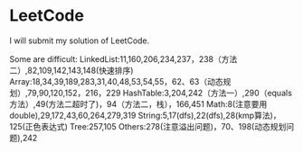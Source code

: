 # LeetCode

I will submit my solution of LeetCode.

Some  are difficult:
LinkedList:11,160,206,234,237，238（方法二）,82,109,142,143,148(快速排序)
Array:18,34,39,189,283,31,40,48,53,54,55，62、63（动态规划）,79,90,120,152，216，229
HashTable:3,204,242（方法一）,290（equals方法）,49(方法二超时了)，94（方法二，栈），166,451
Math:8(注意要用double),29,172,43,60,264,279,319
String:5,17(dfs),22(dfs),28(kmp算法)，125(正色表达式)
Tree:257,105
Others:278(注意溢出问题)，70、198(动态规划问题),242
